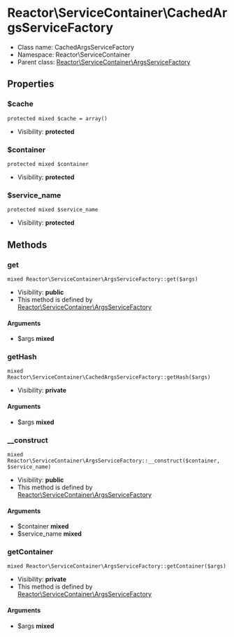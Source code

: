 Reactor\ServiceContainer\CachedArgsServiceFactory
===============






* Class name: CachedArgsServiceFactory
* Namespace: Reactor\ServiceContainer
* Parent class: [Reactor\ServiceContainer\ArgsServiceFactory](Reactor-ServiceContainer-ArgsServiceFactory.md)





Properties
----------


### $cache

    protected mixed $cache = array()





* Visibility: **protected**


### $container

    protected mixed $container





* Visibility: **protected**


### $service_name

    protected mixed $service_name





* Visibility: **protected**


Methods
-------


### get

    mixed Reactor\ServiceContainer\ArgsServiceFactory::get($args)





* Visibility: **public**
* This method is defined by [Reactor\ServiceContainer\ArgsServiceFactory](Reactor-ServiceContainer-ArgsServiceFactory.md)


#### Arguments
* $args **mixed**



### getHash

    mixed Reactor\ServiceContainer\CachedArgsServiceFactory::getHash($args)





* Visibility: **private**


#### Arguments
* $args **mixed**



### __construct

    mixed Reactor\ServiceContainer\ArgsServiceFactory::__construct($container, $service_name)





* Visibility: **public**
* This method is defined by [Reactor\ServiceContainer\ArgsServiceFactory](Reactor-ServiceContainer-ArgsServiceFactory.md)


#### Arguments
* $container **mixed**
* $service_name **mixed**



### getContainer

    mixed Reactor\ServiceContainer\ArgsServiceFactory::getContainer($args)





* Visibility: **private**
* This method is defined by [Reactor\ServiceContainer\ArgsServiceFactory](Reactor-ServiceContainer-ArgsServiceFactory.md)


#### Arguments
* $args **mixed**


